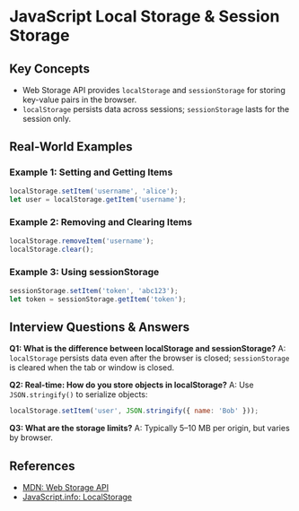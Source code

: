 # JavaScript Local Storage & Session Storage

## Key Concepts
- Web Storage API provides `localStorage` and `sessionStorage` for storing key-value pairs in the browser.
- `localStorage` persists data across sessions; `sessionStorage` lasts for the session only.

## Real-World Examples

### Example 1: Setting and Getting Items
```javascript
localStorage.setItem('username', 'alice');
let user = localStorage.getItem('username');
```

### Example 2: Removing and Clearing Items
```javascript
localStorage.removeItem('username');
localStorage.clear();
```

### Example 3: Using sessionStorage
```javascript
sessionStorage.setItem('token', 'abc123');
let token = sessionStorage.getItem('token');
```

## Interview Questions & Answers

**Q1: What is the difference between localStorage and sessionStorage?**
A: `localStorage` persists data even after the browser is closed; `sessionStorage` is cleared when the tab or window is closed.

**Q2: Real-time: How do you store objects in localStorage?**
A: Use `JSON.stringify()` to serialize objects:
```javascript
localStorage.setItem('user', JSON.stringify({ name: 'Bob' }));
```

**Q3: What are the storage limits?**
A: Typically 5–10 MB per origin, but varies by browser.

## References
- [MDN: Web Storage API](https://developer.mozilla.org/en-US/docs/Web/API/Web_Storage_API)
- [JavaScript.info: LocalStorage](https://javascript.info/localstorage)
